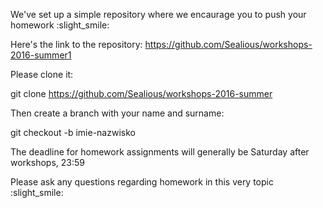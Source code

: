 We've set up a simple repository where we encaurage you to push your homework :slight_smile:

Here's the link to the repository: https://github.com/Sealious/workshops-2016-summer1

Please clone it:

git clone https://github.com/Sealious/workshops-2016-summer

Then create a branch with your name and surname:

git checkout -b imie-nazwisko

The deadline for homework assignments will generally be Saturday after workshops, 23:59

Please ask any questions regarding homework in this very topic :slight_smile:
